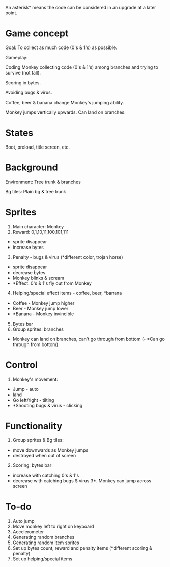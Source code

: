 An asterisk* means the code can be considered in an upgrade at a later point.

# Game concept
Goal: To collect as much code (0's & 1's) as possible.

Gameplay: 

Coding Monkey collecting code (0's & 1's) among branches and trying to survive (not fall). 

Scoring in bytes. 

Avoiding bugs & virus. 

Coffee, beer & banana change Monkey's jumping ability.

Monkey jumps vertically upwards. Can land on branches.

# States
Boot, preload, title screen, etc.

# Background
Environment: Tree trunk & branches

Bg tiles: Plain bg & tree trunk

# Sprites
1. Main character: Monkey
2. Reward: 0,1,10,11,100,101,111
  - sprite disappear
  - increase bytes
3. Penalty - bugs & virus (\*different color, trojan horse)
  - sprite disappear
  - decrease bytes
  - Monkey blinks & scream
  - \*Effect: 0's & 1's fly out from Monkey
4. Helping/special effect items - coffee, beer, \*banana
  - Coffee - Monkey jump higher
  - Beer - Monkey jump lower
  - \*Banana - Monkey invincible
5. Bytes bar
6. Group sprites: branches
  - Monkey can land on branches, can't go through from bottom
  (- \*Can go through from bottom)

# Control
1. Monkey's movement:
  - Jump - auto
  - land
  - Go left/right - tilting
  - \*Shooting bugs & virus - clicking

# Functionality
1. Group sprites & Bg tiles:
  - move downwards as Monkey jumps
  - destroyed when out of screen
2. Scoring: bytes bar
  - increase with catching 0's & 1's
  - decrease with catching bugs $ virus
3\*. Monkey can jump across screen

# To-do
1. Auto jump
2. Move monkey left to right on keyboard
3. Accelerometer
4. Generating random branches
5. Generating random item sprites
6. Set up bytes count, reward and penalty items (\*different scoring & penalty)
7. Set up helping/special items
